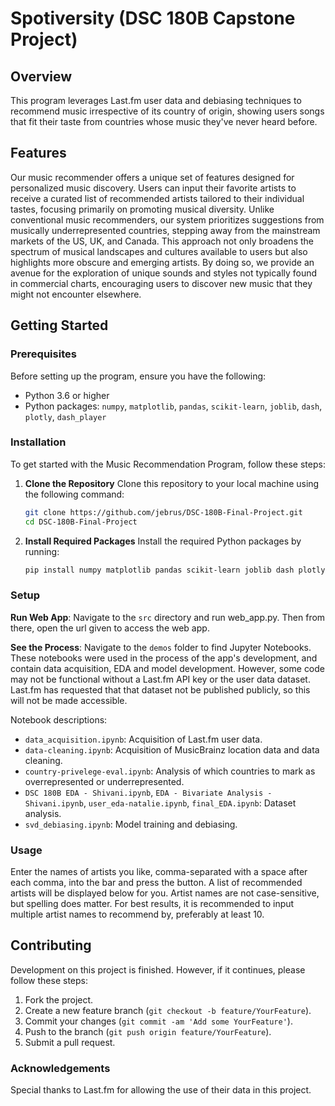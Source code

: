 # Spotiversity (DSC 180B Capstone Project)

## Overview
This program leverages Last.fm user data and debiasing techniques to recommend music irrespective of its country of origin, showing users songs that fit their taste from countries whose music they've never heard before.

## Features
Our music recommender offers a unique set of features designed for personalized music discovery. Users can input their favorite artists to receive a curated list of recommended artists tailored to their individual tastes, focusing primarily on promoting musical diversity. Unlike conventional music recommenders, our system prioritizes suggestions from musically underrepresented countries, stepping away from the mainstream markets of the US, UK, and Canada. This approach not only broadens the spectrum of musical landscapes and cultures available to users but also highlights more obscure and emerging artists. By doing so, we provide an avenue for the exploration of unique sounds and styles not typically found in commercial charts, encouraging users to discover new music that they might not encounter elsewhere.

## Getting Started

### Prerequisites
Before setting up the program, ensure you have the following:
- Python 3.6 or higher
- Python packages: `numpy`, `matplotlib`, `pandas`, `scikit-learn`, `joblib`, `dash`, `plotly`, `dash_player`

### Installation
To get started with the Music Recommendation Program, follow these steps:

1. **Clone the Repository**
   Clone this repository to your local machine using the following command:
   ```bash
   git clone https://github.com/jebrus/DSC-180B-Final-Project.git
   cd DSC-180B-Final-Project
   ```

2. **Install Required Packages**
   Install the required Python packages by running:
   ```bash
   pip install numpy matplotlib pandas scikit-learn joblib dash plotly dash_player
   ```

### Setup

**Run Web App**:
   Navigate to the `src` directory and run web_app.py. Then from there, open the url given to access the web app.

**See the Process**:
   Navigate to the `demos` folder to find Jupyter Notebooks. These notebooks were used in the process of the app's development, and contain data acquisition, EDA and model development. However, some code may not be functional without a Last.fm API key or the user data dataset. Last.fm has requested that that dataset not be published publicly, so this will not be made accessible.
   
Notebook descriptions: 
- `data_acquisition.ipynb`: Acquisition of Last.fm user data.
- `data-cleaning.ipynb`: Acquisition of MusicBrainz location data and data cleaning.
- `country-privelege-eval.ipynb`: Analysis of which countries to mark as overrepresented or underrepresented.
- `DSC 180B EDA - Shivani.ipynb`, `EDA - Bivariate Analysis - Shivani.ipynb`, `user_eda-natalie.ipynb`, `final_EDA.ipynb`: Dataset analysis.
- `svd_debiasing.ipynb`: Model training and debiasing.

### Usage
Enter the names of artists you like, comma-separated with a space after each comma, into the bar and press the button. A list of recommended artists will be displayed below for you. Artist names are not case-sensitive, but spelling does matter. For best results, it is recommended to input multiple artist names to recommend by, preferably at least 10.

## Contributing
Development on this project is finished. However, if it continues, please follow these steps:

1. Fork the project.
2. Create a new feature branch (`git checkout -b feature/YourFeature`).
3. Commit your changes (`git commit -am 'Add some YourFeature'`).
4. Push to the branch (`git push origin feature/YourFeature`).
5. Submit a pull request.

### Acknowledgements
Special thanks to Last.fm for allowing the use of their data in this project.
